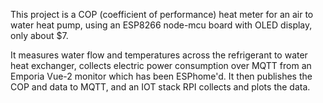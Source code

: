 This project is a COP (coefficient of performance) heat meter for
an air to water heat pump, using an ESP8266 node-mcu board with
OLED display, only about $7.

It measures water flow and temperatures across the refrigerant 
to water heat exchanger, collects electric power consumption
over MQTT from an Emporia Vue-2 monitor which has been ESPhome'd.
It then publishes the COP and data to MQTT, and an IOT stack
RPI collects and plots the data.

